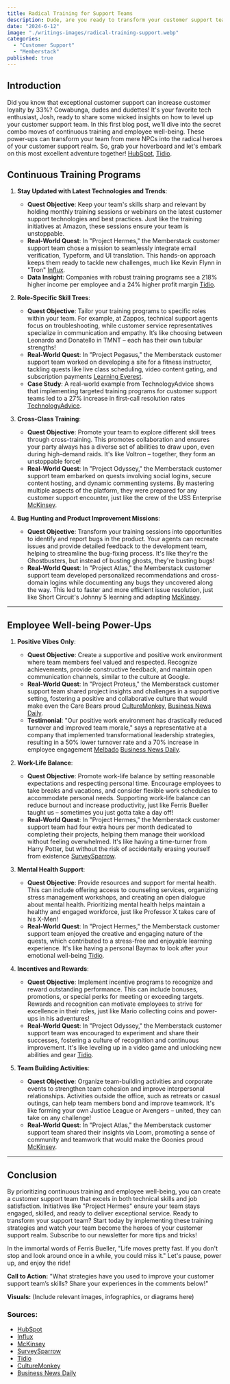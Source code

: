 ```yaml
---
title: Radical Training for Support Teams
description: Dude, are you ready to transform your customer support team into totally radical heroes? In this first blog post, we'll explore how rad training and prioritizing well-being can help your team crush any customer support quest. It's time to equip your crew with the skills and power-ups they need to emerge victorious!
date: "2024-6-12"
image: "./writings-images/radical-training-support.webp"
categories:
  - "Customer Support"
  - "Memberstack"
published: true
---
```


## Introduction

Did you know that exceptional customer support can increase customer loyalty by 33%? Cowabunga, dudes and dudettes! It's your favorite tech enthusiast, Josh, ready to share some wicked insights on how to level up your customer support team. In this first blog post, we'll dive into the secret combo moves of continuous training and employee well-being. These power-ups can transform your team from mere NPCs into the radical heroes of your customer support realm. So, grab your hoverboard and let's embark on this most excellent adventure together! [HubSpot](https://blog.hubspot.com/service/customer-service-training), [Tidio](https://www.tidio.com/blog/customer-service-statistics).

## Continuous Training Programs

1. **Stay Updated with Latest Technologies and Trends**:

   - **Quest Objective**: Keep your team's skills sharp and relevant by holding monthly training sessions or webinars on the latest customer support technologies and best practices. Just like the training initiatives at Amazon, these sessions ensure your team is unstoppable.
   - **Real-World Quest**: In "Project Hermes," the Memberstack customer support team chose a mission to seamlessly integrate email verification, Typeform, and UI translation. This hands-on approach keeps them ready to tackle new challenges, much like Kevin Flynn in "Tron" [Influx](https://influx.com/blog/100-curated-customer-support-stats).
   - **Data Insight**: Companies with robust training programs see a 218% higher income per employee and a 24% higher profit margin [Tidio](https://www.tidio.com/blog/customer-service-statistics).

2. **Role-Specific Skill Trees**:

   - **Quest Objective**: Tailor your training programs to specific roles within your team. For example, at Zappos, technical support agents focus on troubleshooting, while customer service representatives specialize in communication and empathy. It’s like choosing between Leonardo and Donatello in TMNT – each has their own tubular strengths!
   - **Real-World Quest**: In "Project Pegasus," the Memberstack customer support team worked on developing a site for a fitness instructor, tackling quests like live class scheduling, video content gating, and subscription payments [Learning Everest](https://www.learningeverest.com).
   - **Case Study**: A real-world example from TechnologyAdvice shows that implementing targeted training programs for customer support teams led to a 27% increase in first-call resolution rates [TechnologyAdvice](https://www.technologyadvice.com).

3. **Cross-Class Training**:

   - **Quest Objective**: Promote your team to explore different skill trees through cross-training. This promotes collaboration and ensures your party always has a diverse set of abilities to draw upon, even during high-demand raids. It's like Voltron – together, they form an unstoppable force!
   - **Real-World Quest**: In "Project Odyssey," the Memberstack customer support team embarked on quests involving social logins, secure content hosting, and dynamic commenting systems. By mastering multiple aspects of the platform, they were prepared for any customer support encounter, just like the crew of the USS Enterprise [McKinsey](https://www.mckinsey.com/featured-insights/future-of-work/the-future-of-customer-care).

4. **Bug Hunting and Product Improvement Missions**:
   - **Quest Objective**: Transform your training sessions into opportunities to identify and report bugs in the product. Your agents can recreate issues and provide detailed feedback to the development team, helping to streamline the bug-fixing process. It's like they're the Ghostbusters, but instead of busting ghosts, they're busting bugs!
   - **Real-World Quest**: In "Project Atlas," the Memberstack customer support team developed personalized recommendations and cross-domain logins while documenting any bugs they uncovered along the way. This led to faster and more efficient issue resolution, just like Short Circuit's Johnny 5 learning and adapting [McKinsey](https://www.mckinsey.com/featured-insights/future-of-work/the-future-of-customer-care).

---

## Employee Well-being Power-Ups

1. **Positive Vibes Only**:

   - **Quest Objective**: Create a supportive and positive work environment where team members feel valued and respected. Recognize achievements, provide constructive feedback, and maintain open communication channels, similar to the culture at Google.
   - **Real-World Quest**: In "Project Proteus," the Memberstack customer support team shared project insights and challenges in a supportive setting, fostering a positive and collaborative culture that would make even the Care Bears proud [CultureMonkey](https://www.culturemonkey.io), [Business News Daily](https://www.businessnewsdaily.com).
   - **Testimonial**: "Our positive work environment has drastically reduced turnover and improved team morale," says a representative at a company that implemented transformational leadership strategies, resulting in a 50% lower turnover rate and a 70% increase in employee engagement [Melbado](https://melbado.com) [Business News Daily](https://www.businessnewsdaily.com).

2. **Work-Life Balance**:

   - **Quest Objective**: Promote work-life balance by setting reasonable expectations and respecting personal time. Encourage employees to take breaks and vacations, and consider flexible work schedules to accommodate personal needs. Supporting work-life balance can reduce burnout and increase productivity, just like Ferris Bueller taught us – sometimes you just gotta take a day off!
   - **Real-World Quest**: In "Project Hermes," the Memberstack customer support team had four extra hours per month dedicated to completing their projects, helping them manage their workload without feeling overwhelmed. It's like having a time-turner from Harry Potter, but without the risk of accidentally erasing yourself from existence [SurveySparrow](https://surveysparrow.com/blog/customer-satisfaction-retention-loyalty-stats).

3. **Mental Health Support**:

   - **Quest Objective**: Provide resources and support for mental health. This can include offering access to counseling services, organizing stress management workshops, and creating an open dialogue about mental health. Prioritizing mental health helps maintain a healthy and engaged workforce, just like Professor X takes care of his X-Men!
   - **Real-World Quest**: In "Project Hermes," the Memberstack customer support team enjoyed the creative and engaging nature of the quests, which contributed to a stress-free and enjoyable learning experience. It's like having a personal Baymax to look after your emotional well-being [Tidio](https://www.tidio.com/blog/customer-service-statistics).

4. **Incentives and Rewards**:

   - **Quest Objective**: Implement incentive programs to recognize and reward outstanding performance. This can include bonuses, promotions, or special perks for meeting or exceeding targets. Rewards and recognition can motivate employees to strive for excellence in their roles, just like Mario collecting coins and power-ups in his adventures!
   - **Real-World Quest**: In "Project Odyssey," the Memberstack customer support team was encouraged to experiment and share their successes, fostering a culture of recognition and continuous improvement. It's like leveling up in a video game and unlocking new abilities and gear [Tidio](https://www.tidio.com/blog/customer-service-statistics).

5. **Team Building Activities**:
   - **Quest Objective**: Organize team-building activities and corporate events to strengthen team cohesion and improve interpersonal relationships. Activities outside the office, such as retreats or casual outings, can help team members bond and improve teamwork. It's like forming your own Justice League or Avengers – united, they can take on any challenge!
   - **Real-World Quest**: In "Project Atlas," the Memberstack customer support team shared their insights via Loom, promoting a sense of community and teamwork that would make the Goonies proud [McKinsey](https://www.mckinsey.com/featured-insights/future-of-work/the-future-of-customer-care).

---

## Conclusion

By prioritizing continuous training and employee well-being, you can create a customer support team that excels in both technical skills and job satisfaction. Initiatives like "Project Hermes" ensure your team stays engaged, skilled, and ready to deliver exceptional service. Ready to transform your support team? Start today by implementing these training strategies and watch your team become the heroes of your customer support realm. Subscribe to our newsletter for more tips and tricks!

In the immortal words of Ferris Bueller, "Life moves pretty fast. If you don't stop and look around once in a while, you could miss it." Let's pause, power up, and enjoy the ride!

**Call to Action:** "What strategies have you used to improve your customer support team’s skills? Share your experiences in the comments below!"

**Visuals:** (Include relevant images, infographics, or diagrams here)

### Sources:

- [HubSpot](https://blog.hubspot.com/service/customer-service-training)
- [Influx](https://influx.com/blog/100-curated-customer-support-stats)
- [McKinsey](https://www.mckinsey.com/featured-insights/future-of-work/the-future-of-customer-care)
- [SurveySparrow](https://surveysparrow.com/blog/customer-satisfaction-retention-loyalty-stats)
- [Tidio](https://www.tidio.com/blog/customer-service-statistics)
- [CultureMonkey](https://www.culturemonkey.io)
- [Business News Daily](https://www.businessnewsdaily.com)
